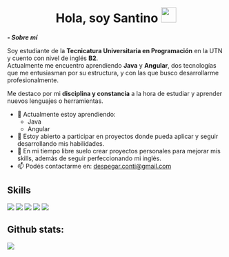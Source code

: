 <h1 align="center"><b>Hola, soy Santino</b> <img src="https://media.giphy.com/media/hvRJCLFzcasrR4ia7z/giphy.gif" width="35"></h1>

***- Sobre mí***

Soy estudiante de la **Tecnicatura Universitaria en Programación** en la UTN y cuento con nivel de inglés **B2**.  
Actualmente me encuentro aprendiendo **Java** y **Angular**, dos tecnologías que me entusiasman por su estructura, y con las que busco desarrollarme profesionalmente.

Me destaco por mi **disciplina y constancia** a la hora de estudiar y aprender nuevos lenguajes o herramientas.

- 🌱 Actualmente estoy aprendiendo:
  - Java
  - Angular
- 💼 Estoy abierto a participar en proyectos donde pueda aplicar y seguir desarrollando mis habilidades.
- 🧠 En mi tiempo libre suelo crear proyectos personales para mejorar mis skills, además de seguir perfeccionando mi inglés.
- 📫 Podés contactarme en: <a href="mailto:despegar.conti@gmail.com">despegar.conti@gmail.com</a>

## Skills

<span>
  <img src="https://img.shields.io/badge/Angular-DD0031?style=for-the-badge&logo=angular&logoColor=white" />
  <img src="https://img.shields.io/badge/React-61DAFB?style=for-the-badge&logo=react&logoColor=black" />
  <img src="https://img.shields.io/badge/Java-ED8B00?style=for-the-badge&logo=java&logoColor=white" />
  <img src="https://img.shields.io/badge/TypeScript-007ACC?style=for-the-badge&logo=typescript&logoColor=white" />
  <img src="https://img.shields.io/badge/SQL-4479A1?style=for-the-badge&logo=mysql&logoColor=white" />
</span>

<h2>Github stats:</h2> 

[![](https://github-readme-streak-stats.herokuapp.com/?user=tinoz2&theme=material-palenight)](https://github.com/tinoz2)
</div>
